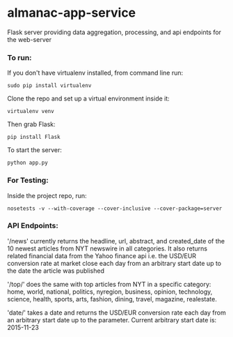 # almanac-app-service
Flask server providing data aggregation, processing, and api endpoints for the web-server

### To run:

If you don't have virtualenv installed, from command line run:

`sudo pip install virtualenv`

Clone the repo and set up a virtual environment inside it:

`virtualenv venv`

Then grab Flask:

`pip install Flask`

To start the server:

`python app.py`

### For Testing:

Inside the project repo, run:

`nosetests -v --with-coverage --cover-inclusive --cover-package=server`

### API Endpoints:

'/news' currently returns the headline, url, abstract, and created_date of the 10 newest articles from NYT newswire in all categories.
It also returns related financial data from the Yahoo finance api i.e. the USD/EUR conversion rate at market close each day from an arbitrary start date
up to the date the article was published

'/top/<category>' does the same with top articles from NYT in a specific category: home, world, national, politics, nyregion, business, opinion,
technology, science, health, sports, arts, fashion, dining, travel, magazine, realestate.

'date/<date>' takes a date and returns the USD/EUR conversion rate each day from an arbitrary start date up to the parameter.
Current arbitrary start date is: 2015-11-23
